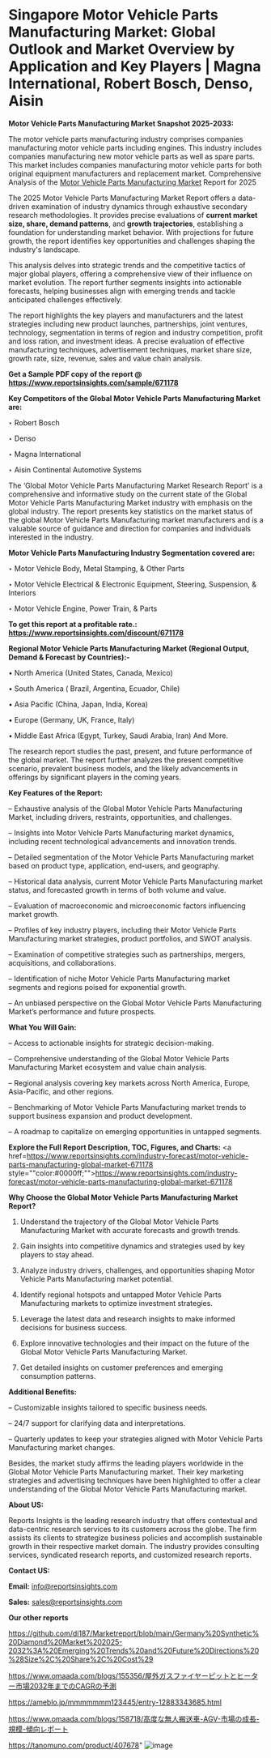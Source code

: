 # Singapore Motor Vehicle Parts Manufacturing Market: Global Outlook and Market Overview by Application and Key Players | Magna International, Robert Bosch, Denso, Aisin

<strong>Motor Vehicle Parts Manufacturing Market Snapshot 2025-2033:</strong>

The motor vehicle parts manufacturing industry comprises companies manufacturing motor vehicle parts including engines. This industry includes companies manufacturing new motor vehicle parts as well as spare parts. This market includes companies manufacturing motor vehicle parts for both original equipment manufacturers and replacement market. Comprehensive Analysis of the <a href=https://www.reportsinsights.com/sample/671178>Motor Vehicle Parts Manufacturing Market</a> Report for 2025

The 2025 Motor Vehicle Parts Manufacturing Market Report offers a data-driven examination of industry dynamics through exhaustive secondary research methodologies. It provides precise evaluations of <strong>current market size, share, demand patterns</strong>, and <strong>growth trajectories</strong>, establishing a foundation for understanding market behavior. With projections for future growth, the report identifies key opportunities and challenges shaping the industry's landscape.

This analysis delves into strategic trends and the competitive tactics of major global players, offering a comprehensive view of their influence on market evolution. The report further segments insights into actionable forecasts, helping businesses align with emerging trends and tackle anticipated challenges effectively.

The report highlights the key players and manufacturers and the latest strategies including new product launches, partnerships, joint ventures, technology, segmentation in terms of region and industry competition, profit and loss ration, and investment ideas. A precise evaluation of effective manufacturing techniques, advertisement techniques, market share size, growth rate, size, revenue, sales and value chain analysis.

<strong>Get a Sample PDF copy of the report @ <a href=https://www.reportsinsights.com/sample/671178 style=color:#0000ff;>https://www.reportsinsights.com/sample/671178</a></strong>

<strong>Key Competitors of the Global Motor Vehicle Parts Manufacturing Market are:</strong>

‣ Robert Bosch

‣ Denso

‣ Magna International

‣ Aisin Continental Automotive Systems

The ‘Global Motor Vehicle Parts Manufacturing Market Research Report’ is a comprehensive and informative study on the current state of the Global Motor Vehicle Parts Manufacturing Market industry with emphasis on the global industry. The report presents key statistics on the market status of the global Motor Vehicle Parts Manufacturing market manufacturers and is a valuable source of guidance and direction for companies and individuals interested in the industry.

<strong>Motor Vehicle Parts Manufacturing Industry Segmentation covered are:</strong>

‣ Motor Vehicle Body, Metal Stamping, & Other Parts

‣ Motor Vehicle Electrical & Electronic Equipment, Steering, Suspension, & Interiors

‣ Motor Vehicle Engine, Power Train, & Parts

<strong>To get this report at a profitable rate.: <a href=https://www.reportsinsights.com/discount/671178 style=color:#0000ff;>https://www.reportsinsights.com/discount/671178</a></strong>

<strong>Regional Motor Vehicle Parts Manufacturing Market (Regional Output, Demand &amp; Forecast by Countries):-</strong>

• North America (United States, Canada, Mexico)

• South America ( Brazil, Argentina, Ecuador, Chile)

• Asia Pacific (China, Japan, India, Korea)

• Europe (Germany, UK, France, Italy)

• Middle East Africa (Egypt, Turkey, Saudi Arabia, Iran) And More.

The research report studies the past, present, and future performance of the global market. The report further analyzes the present competitive scenario, prevalent business models, and the likely advancements in offerings by significant players in the coming years.

<strong>Key Features of the Report:</strong>

– Exhaustive analysis of the Global Motor Vehicle Parts Manufacturing Market, including drivers, restraints, opportunities, and challenges.

– Insights into Motor Vehicle Parts Manufacturing market dynamics, including recent technological advancements and innovation trends.

– Detailed segmentation of the Motor Vehicle Parts Manufacturing market based on product type, application, end-users, and geography.

– Historical data analysis, current Motor Vehicle Parts Manufacturing market status, and forecasted growth in terms of both volume and value.

– Evaluation of macroeconomic and microeconomic factors influencing market growth.

– Profiles of key industry players, including their Motor Vehicle Parts Manufacturing market strategies, product portfolios, and SWOT analysis.

– Examination of competitive strategies such as partnerships, mergers, acquisitions, and collaborations.

– Identification of niche Motor Vehicle Parts Manufacturing market segments and regions poised for exponential growth.

– An unbiased perspective on the Global Motor Vehicle Parts Manufacturing Market’s performance and future prospects.

<strong>What You Will Gain:</strong>

– Access to actionable insights for strategic decision-making.

– Comprehensive understanding of the Global Motor Vehicle Parts Manufacturing Market ecosystem and value chain analysis.

– Regional analysis covering key markets across North America, Europe, Asia-Pacific, and other regions.

– Benchmarking of Motor Vehicle Parts Manufacturing market trends to support business expansion and product development.

– A roadmap to capitalize on emerging opportunities in untapped segments.

<strong>Explore the Full Report Description, TOC, Figures, and Charts:</strong>
<a href=https://www.reportsinsights.com/industry-forecast/motor-vehicle-parts-manufacturing-global-market-671178 style=""color:#0000ff;"">https://www.reportsinsights.com/industry-forecast/motor-vehicle-parts-manufacturing-global-market-671178</a>

<strong>Why Choose the Global Motor Vehicle Parts Manufacturing Market Report?</strong>

1. Understand the trajectory of the Global Motor Vehicle Parts Manufacturing Market with accurate forecasts and growth trends.

2. Gain insights into competitive dynamics and strategies used by key players to stay ahead.

3. Analyze industry drivers, challenges, and opportunities shaping Motor Vehicle Parts Manufacturing market potential.

4. Identify regional hotspots and untapped Motor Vehicle Parts Manufacturing markets to optimize investment strategies.

5. Leverage the latest data and research insights to make informed decisions for business success.

6. Explore innovative technologies and their impact on the future of the Global Motor Vehicle Parts Manufacturing Market.

7. Get detailed insights on customer preferences and emerging consumption patterns.

<strong>Additional Benefits:</strong>

– Customizable insights tailored to specific business needs.

– 24/7 support for clarifying data and interpretations.

– Quarterly updates to keep your strategies aligned with Motor Vehicle Parts Manufacturing market changes.

Besides, the market study affirms the leading players worldwide in the Global Motor Vehicle Parts Manufacturing market. Their key marketing strategies and advertising techniques have been highlighted to offer a clear understanding of the Global Motor Vehicle Parts Manufacturing market.

<strong><strong>About US</strong>:</strong>

Reports Insights is the leading research industry that offers contextual and data-centric research services to its customers across the globe. The firm assists its clients to strategize business policies and accomplish sustainable growth in their respective market domain. The industry provides consulting services, syndicated research reports, and customized research reports.

<strong>Contact US:</strong>

<p class=><b>Email:</b> <a href=mailto:info@reportsinsights.com>info@reportsinsights.com</a></p>
<p class=><b>Sales:</b> <a href=mailto:sales@reportsinsights.com>sales@reportsinsights.com</a></p>

<strong>Our other reports</strong>

<a href=https://github.com/di187/Marketreport/blob/main/Germany%20Synthetic%20Diamond%20Market%202025-2032%3A%20Emerging%20Trends%20and%20Future%20Directions%20%28Size%2C%20Share%2C%20Cost%29>https://github.com/di187/Marketreport/blob/main/Germany%20Synthetic%20Diamond%20Market%202025-2032%3A%20Emerging%20Trends%20and%20Future%20Directions%20%28Size%2C%20Share%2C%20Cost%29</a>

<a href=https://www.omaada.com/blogs/155356/屋外ガスファイヤーピットとヒーター市場2032年までのCAGRの予測>https://www.omaada.com/blogs/155356/屋外ガスファイヤーピットとヒーター市場2032年までのCAGRの予測</a>

<a href=https://ameblo.jp/mmmmmmm123445/entry-12883343685.html>https://ameblo.jp/mmmmmmm123445/entry-12883343685.html</a>

<a href=https://www.omaada.com/blogs/158718/高度な無人搬送車-AGV-市場の成長-規模-傾向レポート>https://www.omaada.com/blogs/158718/高度な無人搬送車-AGV-市場の成長-規模-傾向レポート</a>

<a href=https://tanomuno.com/product/407678>https://tanomuno.com/product/407678</a>"
![image](https://github.com/user-attachments/assets/1f2b74d3-d40c-4a6c-8e91-17601cdc9b32)
